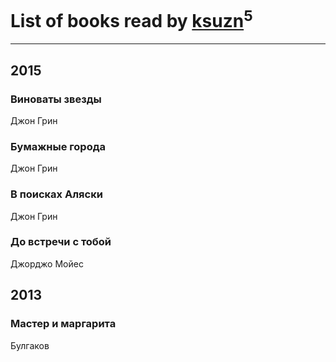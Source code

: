 # List of books read by [ksuzn](https://www.facebook.com/app_scoped_user_id/1187171844676492/)<sup>5</sup>
---

## 2015

### Виноваты звезды
Джон Грин


### Бумажные города
Джон Грин


### В поисках Аляски
Джон Грин


### До встречи с тобой
Джорджо Мойес



## 2013

### Мастер и маргарита
Булгаков



